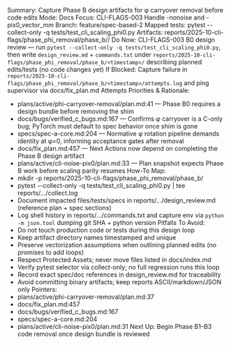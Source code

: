 Summary: Capture Phase B design artifacts for φ carryover removal before code edits
Mode: Docs
Focus: CLI-FLAGS-003 Handle -nonoise and -pix0_vector_mm
Branch: feature/spec-based-2
Mapped tests: pytest --collect-only -q tests/test_cli_scaling_phi0.py
Artifacts: reports/2025-10-cli-flags/phase_phi_removal/phase_b/<timestamp>/
Do Now: CLI-FLAGS-003 B0 design review — run `pytest --collect-only -q tests/test_cli_scaling_phi0.py`, then write `design_review.md` + `commands.txt` under `reports/2025-10-cli-flags/phase_phi_removal/phase_b/<timestamp>/` describing planned edits/tests (no code changes yet)
If Blocked: Capture failure in `reports/2025-10-cli-flags/phase_phi_removal/phase_b/<timestamp>/attempts.log` and ping supervisor via docs/fix_plan.md Attempts
Priorities & Rationale:
- plans/active/phi-carryover-removal/plan.md:41 — Phase B0 requires a design bundle before removing the shim
- docs/bugs/verified_c_bugs.md:167 — Confirms φ carryover is a C-only bug; PyTorch must default to spec behavior once shim is gone
- specs/spec-a-core.md:204 — Normative φ rotation pipeline demands identity at φ=0, informing acceptance gates after removal
- docs/fix_plan.md:457 — Next Actions now depend on completing the Phase B design artifact
- plans/active/cli-noise-pix0/plan.md:33 — Plan snapshot expects Phase B work before scaling parity resumes
How-To Map:
- mkdir -p reports/2025-10-cli-flags/phase_phi_removal/phase_b/<timestamp>
- pytest --collect-only -q tests/test_cli_scaling_phi0.py | tee reports/.../collect.log
- Document impacted files/tests/specs in reports/.../design_review.md (reference plan + spec sections)
- Log shell history in reports/.../commands.txt and capture env via `python -m json.tool` dumping git SHA + python version
Pitfalls To Avoid:
- Do not touch production code or tests during this design loop
- Keep artifact directory names timestamped and unique
- Preserve vectorization assumptions when outlining planned edits (no promises to add loops)
- Respect Protected Assets; never move files listed in docs/index.md
- Verify pytest selector via collect-only; no full regression runs this loop
- Record exact spec/doc references in design_review.md for traceability
- Avoid committing binary artifacts; keep reports ASCII/markdown/JSON only
Pointers:
- plans/active/phi-carryover-removal/plan.md:37
- docs/fix_plan.md:457
- docs/bugs/verified_c_bugs.md:167
- specs/spec-a-core.md:204
- plans/active/cli-noise-pix0/plan.md:31
Next Up: Begin Phase B1–B3 code removal once design bundle is reviewed
